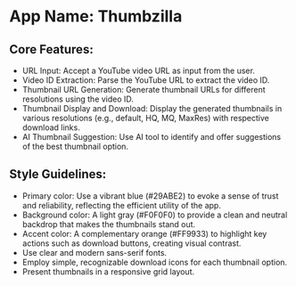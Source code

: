 # **App Name**: Thumbzilla

## Core Features:

- URL Input: Accept a YouTube video URL as input from the user.
- Video ID Extraction: Parse the YouTube URL to extract the video ID.
- Thumbnail URL Generation: Generate thumbnail URLs for different resolutions using the video ID.
- Thumbnail Display and Download: Display the generated thumbnails in various resolutions (e.g., default, HQ, MQ, MaxRes) with respective download links.
- AI Thumbnail Suggestion: Use AI tool to identify and offer suggestions of the best thumbnail option.

## Style Guidelines:

- Primary color: Use a vibrant blue (#29ABE2) to evoke a sense of trust and reliability, reflecting the efficient utility of the app. 
- Background color: A light gray (#F0F0F0) to provide a clean and neutral backdrop that makes the thumbnails stand out. 
- Accent color: A complementary orange (#FF9933) to highlight key actions such as download buttons, creating visual contrast. 
- Use clear and modern sans-serif fonts.
- Employ simple, recognizable download icons for each thumbnail option.
- Present thumbnails in a responsive grid layout.